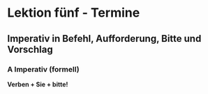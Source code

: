 # Lektion fünf - Termine
## Imperativ in Befehl, Aufforderung, Bitte und Vorschlag
### A Imperativ (formell)

**Verben + Sie + bitte!**
